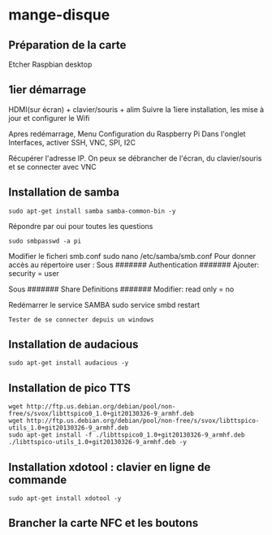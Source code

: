 # mange-disque

## Préparation de la carte
Etcher
Raspbian desktop

## 1ier démarrage
HDMI(sur écran) + clavier/souris + alim
Suivre la 1iere installation, les mise à jour et configurer le Wifi

Apres redémarrage, Menu Configuration du Raspberry Pi
Dans l'onglet Interfaces, activer SSH, VNC, SPI, I2C

Récupérer l'adresse IP.
On peux se débrancher de l'écran, du clavier/souris et se connecter avec VNC

## Installation de samba
	sudo apt-get install samba samba-common-bin -y
Répondre par oui pour toutes les questions
	
	sudo smbpasswd -a pi

Modifier le ficheri smb.conf
	sudo nano /etc/samba/smb.conf
Pour donner accès au répertoire user :
	Sous ####### Authentication #######
Ajouter: 
	security = user

Sous #######  Share Definitions ####### 
Modifier: 
	read only = no
	
Redémarrer le service SAMBA
	sudo service smbd restart
	
	Tester de se connecter depuis un windows
	
## Installation de audacious
	sudo apt-get install audacious -y

## Installation de pico TTS
	wget http://ftp.us.debian.org/debian/pool/non-free/s/svox/libttspico0_1.0+git20130326-9_armhf.deb
	wget http://ftp.us.debian.org/debian/pool/non-free/s/svox/libttspico-utils_1.0+git20130326-9_armhf.deb
	sudo apt-get install -f ./libttspico0_1.0+git20130326-9_armhf.deb ./libttspico-utils_1.0+git20130326-9_armhf.deb -y

## Installation xdotool :  clavier en ligne de commande
	sudo apt-get install xdotool -y

## Brancher la carte NFC et les boutons


